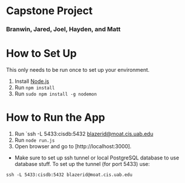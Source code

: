 # Capstone Project
### Branwin, Jared, Joel, Hayden, and Matt

# How to Set Up 
This only needs to be run once to set up your environment.
1. Install [Node.js](https://nodejs.org/en/download/current/)
1. Run `npm install`
1. Run `sudo npm install -g nodemon`

# How to Run the App
1. Run `ssh -L 5433:cisdb:5432 blazerid@moat.cis.uab.edu
1. Run `node run.js`
1. Open browser and go to [http://localhost:3000].

* Make sure to set up ssh tunnel or local PostgreSQL database to use database stuff. To set up the tunnel (for port 5433) use:

```
ssh -L 5433:cisdb:5432 blazerid@moat.cis.uab.edu
```
